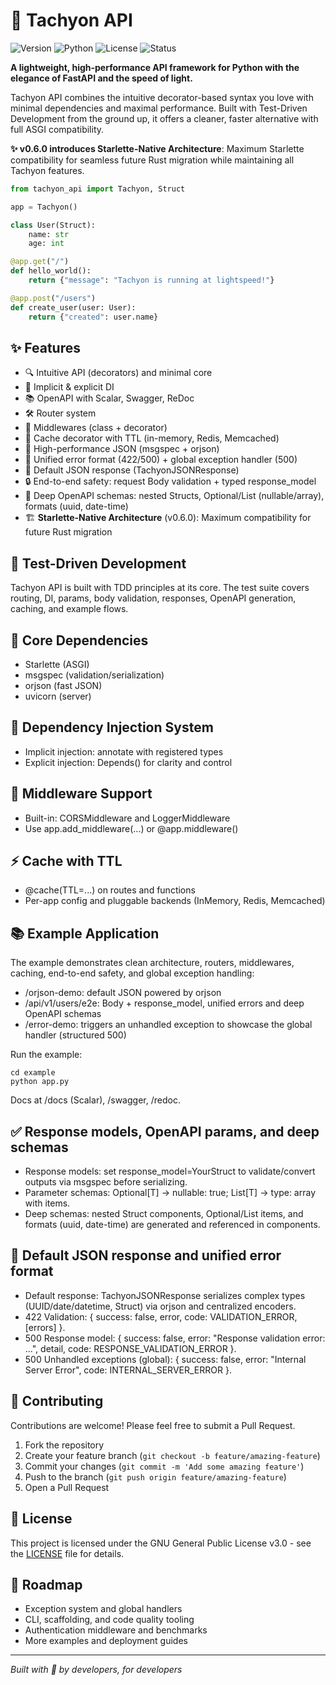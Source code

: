 # 🚀 Tachyon API

![Version](https://img.shields.io/badge/version-0.6.0-blue.svg)
![Python](https://img.shields.io/badge/python-3.10+-brightgreen.svg)
![License](https://img.shields.io/badge/license-GPL--3.0-orange.svg)
![Status](https://img.shields.io/badge/status-stable-brightgreen.svg)

**A lightweight, high-performance API framework for Python with the elegance of FastAPI and the speed of light.**

Tachyon API combines the intuitive decorator-based syntax you love with minimal dependencies and maximal performance. Built with Test-Driven Development from the ground up, it offers a cleaner, faster alternative with full ASGI compatibility.

**✨ v0.6.0 introduces Starlette-Native Architecture**: Maximum Starlette compatibility for seamless future Rust migration while maintaining all Tachyon features.

```python
from tachyon_api import Tachyon, Struct

app = Tachyon()

class User(Struct):
    name: str
    age: int

@app.get("/")
def hello_world():
    return {"message": "Tachyon is running at lightspeed!"}

@app.post("/users")
def create_user(user: User):
    return {"created": user.name}
```

## ✨ Features

- 🔍 Intuitive API (decorators) and minimal core
- 🧩 Implicit & explicit DI
- 📚 OpenAPI with Scalar, Swagger, ReDoc
- 🛠️ Router system
- 🔄 Middlewares (class + decorator)
- 🧠 Cache decorator with TTL (in-memory, Redis, Memcached)
- 🚀 High-performance JSON (msgspec + orjson)
- 🧾 Unified error format (422/500) + global exception handler (500)
- 🧰 Default JSON response (TachyonJSONResponse)
- 🔒 End-to-end safety: request Body validation + typed response_model
- 📘 Deep OpenAPI schemas: nested Structs, Optional/List (nullable/array), formats (uuid, date-time)
- 🏗️ **Starlette-Native Architecture** (v0.6.0): Maximum compatibility for future Rust migration

## 🧪 Test-Driven Development

Tachyon API is built with TDD principles at its core. The test suite covers routing, DI, params, body validation, responses, OpenAPI generation, caching, and example flows.

## 🔌 Core Dependencies

- Starlette (ASGI)
- msgspec (validation/serialization)
- orjson (fast JSON)
- uvicorn (server)

## 💉 Dependency Injection System

- Implicit injection: annotate with registered types
- Explicit injection: Depends() for clarity and control

## 🔄 Middleware Support

- Built-in: CORSMiddleware and LoggerMiddleware
- Use app.add_middleware(...) or @app.middleware()

## ⚡ Cache with TTL

- @cache(TTL=...) on routes and functions
- Per-app config and pluggable backends (InMemory, Redis, Memcached)

## 📚 Example Application

The example demonstrates clean architecture, routers, middlewares, caching, end-to-end safety, and global exception handling:

- /orjson-demo: default JSON powered by orjson
- /api/v1/users/e2e: Body + response_model, unified errors and deep OpenAPI schemas
- /error-demo: triggers an unhandled exception to showcase the global handler (structured 500)

Run the example:

```
cd example
python app.py
```

Docs at /docs (Scalar), /swagger, /redoc.

## ✅ Response models, OpenAPI params, and deep schemas

- Response models: set response_model=YourStruct to validate/convert outputs via msgspec before serializing.
- Parameter schemas: Optional[T] → nullable: true; List[T] → type: array with items.
- Deep schemas: nested Struct components, Optional/List items, and formats (uuid, date-time) are generated and referenced in components.

## 🧾 Default JSON response and unified error format

- Default response: TachyonJSONResponse serializes complex types (UUID/date/datetime, Struct) via orjson and centralized encoders.
- 422 Validation: { success: false, error, code: VALIDATION_ERROR, [errors] }.
- 500 Response model: { success: false, error: "Response validation error: ...", detail, code: RESPONSE_VALIDATION_ERROR }.
- 500 Unhandled exceptions (global): { success: false, error: "Internal Server Error", code: INTERNAL_SERVER_ERROR }.

## 📝 Contributing

Contributions are welcome! Please feel free to submit a Pull Request.

1. Fork the repository
2. Create your feature branch (`git checkout -b feature/amazing-feature`)
3. Commit your changes (`git commit -m 'Add some amazing feature'`)
4. Push to the branch (`git push origin feature/amazing-feature`)
5. Open a Pull Request

## 📜 License

This project is licensed under the GNU General Public License v3.0 - see the [LICENSE](LICENSE) file for details.

## 🔮 Roadmap

- Exception system and global handlers
- CLI, scaffolding, and code quality tooling
- Authentication middleware and benchmarks
- More examples and deployment guides

---

*Built with 💜 by developers, for developers*

